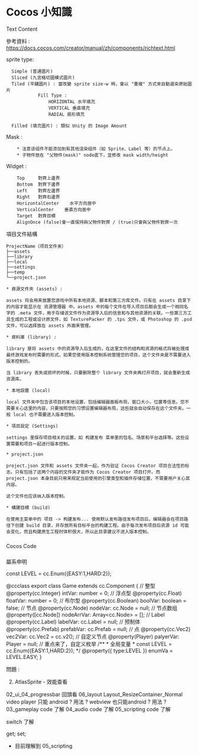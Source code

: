 Cocos 小知識
========================

Text Content <html>

參考資料 : https://docs.cocos.com/creator/manual/zh/components/richtext.html



sprite type:
```
  Simple (普通圖片)
  Sliced (九宮格切圖模式圖片)
  Tiled (平舖圖片) : 當改變 sprite size-w 時，會以 "重複" 方式來自動選染原始圖片
            Fill Type : 
                HORIZONTAL 水平填充
                VERTICAL 垂直填充
                RADIAL 扇形填充
            
  Filled (填充圖片) : 類似 Unity 的 Image Amount
```

Mask :
```
    * 注意该组件不能添加到有其他渲染组件（如 Sprite、Label 等）的节点上。
    * 子物件放在 "父物件(mask)" node底下，並修改 mask width/height
```
  
Widget :
```
    Top     對齊上邊界
    Bottom  對齊下邊界
    Left    對齊左邊界
    Right   對齊右邊界
    HorizontalCenter	水平方向居中
    VerticalCenter    垂直方向居中
    Target  對齊目標
    AlignOnce (false)會一直保持與父物件對齊 / (true)只會與父物件對齊一次
```

項目文件結構
```
ProjectName（项目文件夹）
├──assets
├──library
├──local
├──settings
├──temp
└──project.json

* 資源文件夾 (assets) :

assets 将会用来放置您游戏中所有本地资源、脚本和第三方库文件。只有在 assets 目录下的内容才能显示在 资源管理器 中。assets 中的每个文件在导入项目后都会生成一个相同名字的 .meta 文件，用于存储该文件作为资源导入后的信息和与其他资源的关联。一些第三方工具生成的工程或设计原文件，如 TexturePacker 的 .tps 文件，或 Photoshop 的 .psd 文件，可以选择放在 assets 外面来管理。

* 資料庫 (library) : 

library 是将 assets 中的资源导入后生成的，在这里文件的结构和资源的格式将被处理成最终游戏发布时需要的形式。如果您使用版本控制系统管理您的项目，这个文件夹是不需要进入版本控制的。

当 library 丢失或损坏的时候，只要删除整个 library 文件夹再打开项目，就会重新生成资源库。

* 本地設置 (local)

local 文件夹中包含该项目的本地设置，包括编辑器面板布局，窗口大小，位置等信息。您不需要关心这里的内容，只要按照您的习惯设置编辑器布局，这些就会自动保存在这个文件夹。一般 local 也不需要进入版本控制。

* 項目設定 (Settings)

settings 里保存项目相关的设置，如 构建发布 菜单里的包名、场景和平台选择等。这些设置需要和项目一起进行版本控制。

* project.json 

project.json 文件和 assets 文件夹一起，作为验证 Cocos Creator 项目合法性的标志。只有包括了这两个内容的文件夹才能作为 Cocos Creator 项目打开。而 project.json 本身目前只用来规定当前使用的引擎类型和插件存储位置，不需要用户关心其内容。

这个文件也应该纳入版本控制。

* 構建目標 (build)

在使用主菜单中的 项目 -> 构建发布... 使用默认发布路径发布项目后，编辑器会在项目路径下创建 build 目录，并存放所有目标平台的构建工程。由于每次发布项目后资源 id 可能会变化，而且构建原生工程时体积很大，所以此目录建议不进入版本控制。

```


###
Cocos Code
###

屬系申明 

const LEVEL = cc.Enum({EASY:1,HARD:2});

@ccclass
export class Game extends cc.Component {
	// 整型
    @property(cc.Integer)
    intVar: number = 0;
    // 浮点型
    @property(cc.Float)
    floatVar: number = 0;
    // 布尔型
    @property(cc.Boolean)
    boolVar: boolean = false;
    // 节点
    @property(cc.Node)
    nodeVar: cc.Node = null;
    // 节点数组
    @property([cc.Node])
    nodeArrVar: Array<cc.Node> = [];
    // Label
    @property(cc.Label)
    labelVar: cc.Label = null;
    // 预制体
    @property(cc.Prefab)
    prefabVar: cc.Prefab = null;
    // 点
    @property(cc.Vec2)
    vec2Var: cc.Vec2 = cc.v2();
    // 自定义节点
    @property(Player)
    palyerVar: Player = null;
    // 重点来了，自定义枚举
    /**
     * 全局变量
     * const LEVEL = cc.Enum({EASY:1,HARD:2});
     */ 
    @property({
        type:LEVEL
    })
    enumVa = LEVEL.EASY;
}






問題 :

2. AtlasSprite - 效能查看



02_ui_04_progressbar 回頭看
06_layout Layout_ResizeContainer_Normal
video player 只能 android ? 用法 ?
webview     也只能android ? 用法 ?
03_gameplay  code 了解
04_audio  code 了解
05_scripting  code 了解

switch 了解

get; set;


* 目前理解到 05_scripting

